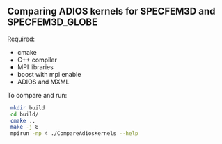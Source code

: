 ## Comparing ADIOS kernels for SPECFEM3D and SPECFEM3D_GLOBE

Required:
* cmake
* C++ compiler
* MPI libraries
* boost with mpi enable
* ADIOS and MXML

To compare and run:
```bash
 mkdir build
 cd build/
 cmake ..
 make -j 8
 mpirun -np 4 ./CompareAdiosKernels --help 
 
```


